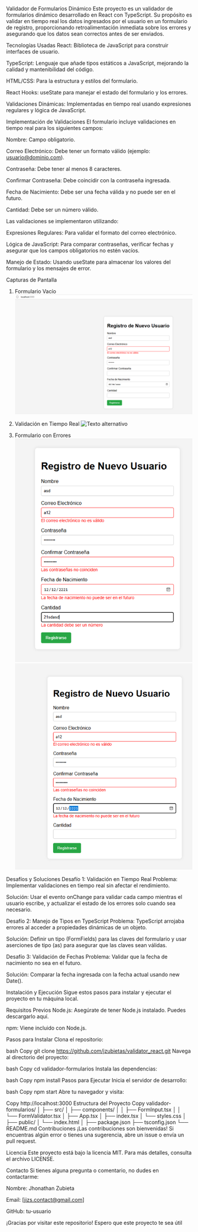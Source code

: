 Validador de Formularios Dinámico
Este proyecto es un validador de formularios dinámico desarrollado en React con TypeScript. Su propósito es validar en tiempo real los datos ingresados por el usuario en un formulario de registro, proporcionando retroalimentación inmediata sobre los errores y asegurando que los datos sean correctos antes de ser enviados.

Tecnologías Usadas
React: Biblioteca de JavaScript para construir interfaces de usuario.

TypeScript: Lenguaje que añade tipos estáticos a JavaScript, mejorando la calidad y mantenibilidad del código.

HTML/CSS: Para la estructura y estilos del formulario.

React Hooks: useState para manejar el estado del formulario y los errores.

Validaciones Dinámicas: Implementadas en tiempo real usando expresiones regulares y lógica de JavaScript.

Implementación de Validaciones
El formulario incluye validaciones en tiempo real para los siguientes campos:

Nombre: Campo obligatorio.

Correo Electrónico: Debe tener un formato válido (ejemplo: usuario@dominio.com).

Contraseña: Debe tener al menos 8 caracteres.

Confirmar Contraseña: Debe coincidir con la contraseña ingresada.

Fecha de Nacimiento: Debe ser una fecha válida y no puede ser en el futuro.

Cantidad: Debe ser un número válido.

Las validaciones se implementaron utilizando:

Expresiones Regulares: Para validar el formato del correo electrónico.

Lógica de JavaScript: Para comparar contraseñas, verificar fechas y asegurar que los campos obligatorios no estén vacíos.

Manejo de Estado: Usando useState para almacenar los valores del formulario y los mensajes de error.

Capturas de Pantalla
1. Formulario Vacío
![Texto alternativo](./screenshots/formulario.png)

2. Validación en Tiempo Real
![Texto alternativo](./screenshots/contraseñas.png)

3. Formulario con Errores
![Texto alternativo](./screenshots/valida_cantidad_numero.png)
![Texto alternativo](./screenshots/valida_fecha_valida.png)


Desafíos y Soluciones
Desafío 1: Validación en Tiempo Real
Problema: Implementar validaciones en tiempo real sin afectar el rendimiento.

Solución: Usar el evento onChange para validar cada campo mientras el usuario escribe, y actualizar el estado de los errores solo cuando sea necesario.

Desafío 2: Manejo de Tipos en TypeScript
Problema: TypeScript arrojaba errores al acceder a propiedades dinámicas de un objeto.

Solución: Definir un tipo (FormFields) para las claves del formulario y usar aserciones de tipo (as) para asegurar que las claves sean válidas.

Desafío 3: Validación de Fechas
Problema: Validar que la fecha de nacimiento no sea en el futuro.

Solución: Comparar la fecha ingresada con la fecha actual usando new Date().

Instalación y Ejecución
Sigue estos pasos para instalar y ejecutar el proyecto en tu máquina local.

Requisitos Previos
Node.js: Asegúrate de tener Node.js instalado. Puedes descargarlo aquí.

npm: Viene incluido con Node.js.

Pasos para Instalar
Clona el repositorio:

bash
Copy
git clone https://github.com/jzubietas/validator_react.git
Navega al directorio del proyecto:

bash
Copy
cd validador-formularios
Instala las dependencias:

bash
Copy
npm install
Pasos para Ejecutar
Inicia el servidor de desarrollo:

bash
Copy
npm start
Abre tu navegador y visita:

Copy
http://localhost:3000
Estructura del Proyecto
Copy
validador-formularios/
│
├── src/
│   ├── components/
│   │   ├── FormInput.tsx
│   │   └── FormValidator.tsx
│   ├── App.tsx
│   ├── index.tsx
│   └── styles.css
│
├── public/
│   └── index.html
│
├── package.json
├── tsconfig.json
└── README.md
Contribuciones
¡Las contribuciones son bienvenidas! Si encuentras algún error o tienes una sugerencia, abre un issue o envía un pull request.

Licencia
Este proyecto está bajo la licencia MIT. Para más detalles, consulta el archivo LICENSE.

Contacto
Si tienes alguna pregunta o comentario, no dudes en contactarme:

Nombre: Jhonathan Zubieta

Email: [jizs.contact@gmail.com]

GitHub: tu-usuario

¡Gracias por visitar este repositorio! Espero que este proyecto te sea útil